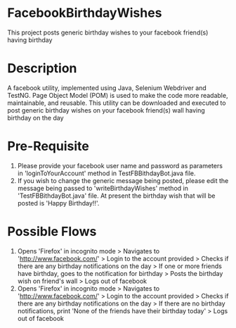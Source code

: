 # FacebookBirthdayWishes
This project posts generic birthday wishes to your facebook friend(s) having birthday

# Description
A facebook utility, implemented using Java, Selenium Webdriver and TestNG. Page Object Model (POM) is used to make the code more readable, maintainable, and reusable. This utility can be downloaded and executed to post generic birthday wishes on your facebook friend(s) wall having birthday on the day

# Pre-Requisite
1. Please provide your facebook user name and password as parameters in 'loginToYourAccount' method in TestFBBithdayBot.java file.
2. If you wish to change the generic message being posted, please edit the message being passed to 'writeBirthdayWishes' method in 'TestFBBithdayBot.java' file. At present the birthday wish that will be posted is 'Happy Birthday!!'.

# Possible Flows
1. Opens 'Firefox' in incognito mode > Navigates to 'http://www.facebook.com/' > Login to the account provided > Checks if there are any birthday notifications on the day > If one or more friends have birthday, goes to the notification for birthday > Posts the birthday wish on friend's wall > Logs out of facebook
2. Opens 'Firefox' in incognito mode > Navigates to 'http://www.facebook.com/' > Login to the account provided > Checks if there are any birthday notifications on the day > If there are no birthday notifications, print 'None of the friends have their birthday today' > Logs out of facebook
